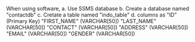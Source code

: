 When using software, 
a. Use SSMS database
b. Create a database named "contactdb"
c. Cretate a table named "indo_table"
d. columns as "ID"  (Primary Key)
    "FIRST_NAME"    (VARCHAR[50])
    "LAST_NAME"      (VARCHAR[50])
    "CONTACT"        (VARCHAR[50])
    "ADDRESS"        (VARCHAR[50])
    "EMAIL"          (VARCHAR[50])
    "GENDER"          (VARCHAR[50])
